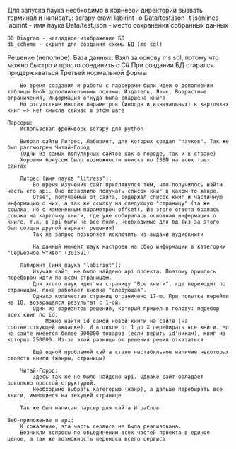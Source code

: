 Для запуска паука необходимо в корневой директории вызвать терминал и написать:
	scrapy crawl labirint -o Data/test.json -t jsonlines
		labirint - имя паука
		Data/test.json - место сохранения собранных данных
	
	DB Diagram - нагладное изображение БД
	db_scheme - скрипт для создания схемы БД (ms sql)

Решение (неполное):
	База данных:
		Взял за основу ms sql, потому что можно быстро и просто соединить с C#
		При создании БД старался придерживаться Третьей нормальной формы
		
		Во время создания и работы с парсерами были идеи о дополнении таблицы Book дополнительными полями: Издатель, Язык, Возрастные ограничения, Информация откуда была спаршена книга
		Но отсутствие многих параметров (иногда и изначальных) в карточках книг => нет смысла сейчас в этом шаге
	
	Парсеры:
		Использовал фреймворк scrapy для python
		
		Выбрал сайты Литрес, Лабиринт, для которых создал "пауков". Так же был рассмотрен Читай-Город
		(Одни из самых популярных сайтов как в городе, так и в стране)
		Хорошим бонусом было возможности поиска по ISBN на всех трех сайтах
		
		Литрес (имя паука "litress"):
			Во время изучения сайт приглянулся тем, что получилось найти часть его api. Оно позволило получать список книг в каком-то жанре.
			Ответ, получаемый от сайта, содержал список книг и частичную информацию о них, а так же ссылку на следующую "страницу" (та же ссылка, но с измененным параметром offset). Из этого ответа бралась ссылка на карточку книги, где уже собиралась основная информация о книге, т.к. в api были не все поля, необходимые для бд (из-за этого был создан другой вариант решения)
			Так же запрос позволяет исключить из выдачи аудиокниги
						
			На данный момент паук настроен на сбор информации в категории "Серьезное Чтиво" (201591)
			
		Лабиринт (имя паука "labirint"):
			Изучая сайт, не было найдено api проекта. Поэтому пришлось перебором идти по всем страницам. 
			Для этого паук идет на страницу "Все книги", где переходит по страницам, пока работает кнопка "следующая".
			Однако количество страниц ограничено 17-ю. При попытке перейти на 18, возвращался результат с 1-ой.
			Один из вариантов решения, который пришел в голову: перебор всех книг по id: 
				Можно найти id самой новой книги на сайте (на соответствующей вкладке). И в цикле от 1 до X перебирать все книги. Но на сайте имеется более 900000 товаров (если верить id'никам), книг из которых 250000. Из-за этой разницы от решения решил отказаться
			
			Ещё одной проблемой сайта стало нестабильное наличие некоторых свойств книги (жанры, страницы)
		
		Читай-Город:
			Здесь так же не было найдено api. Однако сайт обладает довольно простой структурой.
			Необходимо выбрать категорию (жанр), а дальше перебирать все книги, имеющиеся на текущей странице
			
		Так же был написан парсер для сайта ИграСлов
		
	Веб-приложение и api:
		К сожалению, эта часть сервиса не была реализована.
		Возникли вопросы по объединению всех частей проекта в единое целое, а так же возможность переноса всего сервиса


